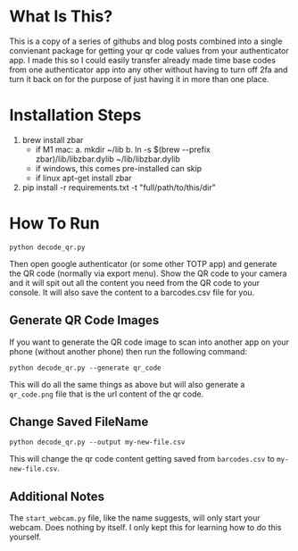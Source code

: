 # What Is This?
This is a copy of a series of githubs and blog posts combined into a single convienant package for getting
your qr code values from your authenticator app. I made this so I could easily transfer already made time
base codes from one authenticator app into any other without having to turn off 2fa and turn it back on
for the purpose of just having it in more than one place.

# Installation Steps
1. brew install zbar
    - if M1 mac:
        a. mkdir ~/lib
        b. ln -s $(brew --prefix zbar)/lib/libzbar.dylib ~/lib/libzbar.dylib
    - if windows, this comes pre-installed can skip
    - if linux apt-get install zbar
2. pip install -r requirements.txt -t "full/path/to/this/dir"

# How To Run
```
python decode_qr.py
```
Then open google authenticator (or some other TOTP app) and generate the QR code (normally via export menu).
Show the QR code to your camera and it will spit out all the content you need from the QR code to your console.
It will also save the content to a barcodes.csv file for you.

## Generate QR Code Images
If you want to generate the QR code image to scan into another app on your phone (without another phone) then
run the following command:
```
python decode_qr.py --generate qr_code
```
This will do all the same things as above but will also generate a `qr_code.png` file that is the url content
of the qr code.

## Change Saved FileName
```
python decode_qr.py --output my-new-file.csv
```
This will change the qr code content getting saved from `barcodes.csv` to `my-new-file.csv`.

## Additional Notes
The `start_webcam.py` file, like the name suggests, will only start your webcam. Does nothing by
itself. I only kept this for learning how to do this yourself.